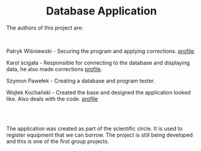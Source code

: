 <h1 align="center"> Database Application </h1> </center>


<p> The authors of this project are: </p> <br/>

<p>
Patryk Wiśniewski - Securing the program and applying corrections.
 <a href="https://github.com/Hinren">profile</a>. <br/>
  
Karol ścigała - Responsible for connecting to the database and displaying data, he also made corrections 
 <a href="https://github.com/Seremontis">profile</a>. <br/>
 
Szymon Pawełek - Creating a database and program tester. <br/>

Wojtek Kochański - Created the base and designed the application looked like. Also deals with the code. 
<a href="https://github.com/WojRcH">profile</a>
  <br/>
  
</p>
<br/>
<br/>

The application was created as part of the scientific circle. It is used to register equipment that we can borrow. The project is still being developed and this is one of the first group projects.

